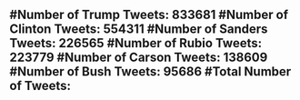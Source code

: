 #Number of Trump Tweets: 833681
#Number of Clinton Tweets: 554311
#Number of Sanders Tweets: 226565
#Number of Rubio Tweets: 223779
#Number of Carson Tweets: 138609
#Number of Bush Tweets: 95686
#Total Number of Tweets:  
---
